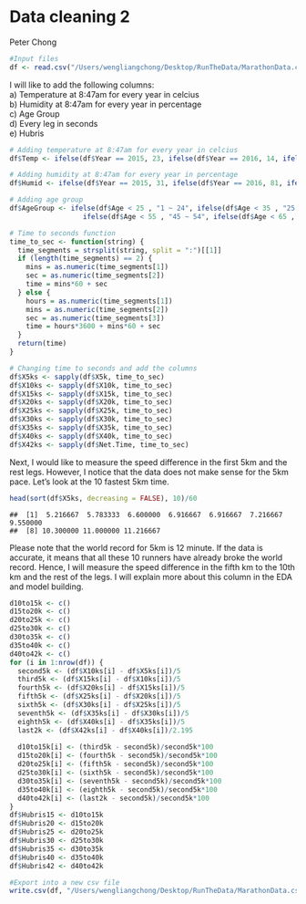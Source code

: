 Data cleaning 2
================
Peter Chong

``` r
#Input files
df <- read.csv("/Users/wengliangchong/Desktop/RunTheData/MarathonData.csv", header = T, stringsAsFactors = F)
```

I will like to add the following columns:  
a) Temperature at 8:47am for every year in celcius  
b) Humidity at 8:47am for every year in percentage  
c) Age Group  
d) Every leg in seconds  
e) Hubris

``` r
# Adding temperature at 8:47am for every year in celcius  
df$Temp <- ifelse(df$Year == 2015, 23, ifelse(df$Year == 2016, 14, ifelse(df$Year == 2017, 17, 11)))
```

``` r
# Adding humidity at 8:47am for every year in percentage  
df$Humid <- ifelse(df$Year == 2015, 31, ifelse(df$Year == 2016, 81, ifelse(df$Year == 2017, 73, 66)))
```

``` r
# Adding age group
df$AgeGroup <- ifelse(df$Age < 25 , "1 ~ 24", ifelse(df$Age < 35 , "25 ~ 34", ifelse(df$Age < 45 , "35 ~ 44",
                  ifelse(df$Age < 55 , "45 ~ 54", ifelse(df$Age < 65 , "55 ~ 64", "65 ~ 90")))))
```

``` r
# Time to seconds function
time_to_sec <- function(string) {
  time_segments = strsplit(string, split = ":")[[1]]
  if (length(time_segments) == 2) {
    mins = as.numeric(time_segments[1])
    sec = as.numeric(time_segments[2])
    time = mins*60 + sec
  } else {
    hours = as.numeric(time_segments[1])
    mins = as.numeric(time_segments[2])
    sec = as.numeric(time_segments[3])
    time = hours*3600 + mins*60 + sec
  }
  return(time)
}
```

``` r
# Changing time to seconds and add the columns
df$X5ks <- sapply(df$X5k, time_to_sec)
df$X10ks <- sapply(df$X10k, time_to_sec)
df$X15ks <- sapply(df$X15k, time_to_sec)
df$X20ks <- sapply(df$X20k, time_to_sec)
df$X25ks <- sapply(df$X25k, time_to_sec)
df$X30ks <- sapply(df$X30k, time_to_sec)
df$X35ks <- sapply(df$X35k, time_to_sec)
df$X40ks <- sapply(df$X40k, time_to_sec)
df$X42ks <- sapply(df$Net.Time, time_to_sec)
```

Next, I would like to measure the speed difference in the first 5km and
the rest legs. However, I notice that the data does not make sense for
the 5km pace. Let’s look at the 10 fastest 5km
    time.

``` r
head(sort(df$X5ks, decreasing = FALSE), 10)/60
```

    ##  [1]  5.216667  5.783333  6.600000  6.916667  6.916667  7.216667  9.550000
    ##  [8] 10.300000 11.000000 11.216667

Please note that the world record for 5km is 12 minute. If the data is
accurate, it means that all these 10 runners have already broke the
world record. Hence, I will measure the speed difference in the fifth km
to the 10th km and the rest of the legs. I will explain more about this
column in the EDA and model building.

``` r
d10to15k <- c()
d15to20k <- c()
d20to25k <- c()
d25to30k <- c()
d30to35k <- c()
d35to40k <- c()
d40to42k <- c()
for (i in 1:nrow(df)) {
  second5k <- (df$X10ks[i] - df$X5ks[i])/5
  third5k <- (df$X15ks[i] - df$X10ks[i])/5
  fourth5k <- (df$X20ks[i] - df$X15ks[i])/5
  fifth5k <- (df$X25ks[i] - df$X20ks[i])/5
  sixth5k <- (df$X30ks[i] - df$X25ks[i])/5
  seventh5k <- (df$X35ks[i] - df$X30ks[i])/5
  eighth5k <- (df$X40ks[i] - df$X35ks[i])/5
  last2k <- (df$X42ks[i] - df$X40ks[i])/2.195
  
  d10to15k[i] <- (third5k - second5k)/second5k*100
  d15to20k[i] <- (fourth5k - second5k)/second5k*100
  d20to25k[i] <- (fifth5k - second5k)/second5k*100
  d25to30k[i] <- (sixth5k - second5k)/second5k*100
  d30to35k[i] <- (seventh5k - second5k)/second5k*100
  d35to40k[i] <- (eighth5k - second5k)/second5k*100
  d40to42k[i] <- (last2k - second5k)/second5k*100
}
df$Hubris15 <- d10to15k
df$Hubris20 <- d15to20k
df$Hubris25 <- d20to25k
df$Hubris30 <- d25to30k
df$Hubris35 <- d30to35k
df$Hubris40 <- d35to40k
df$Hubris42 <- d40to42k
```

``` r
#Export into a new csv file
write.csv(df, "/Users/wengliangchong/Desktop/RunTheData/MarathonData.csv", row.names = FALSE)
```
